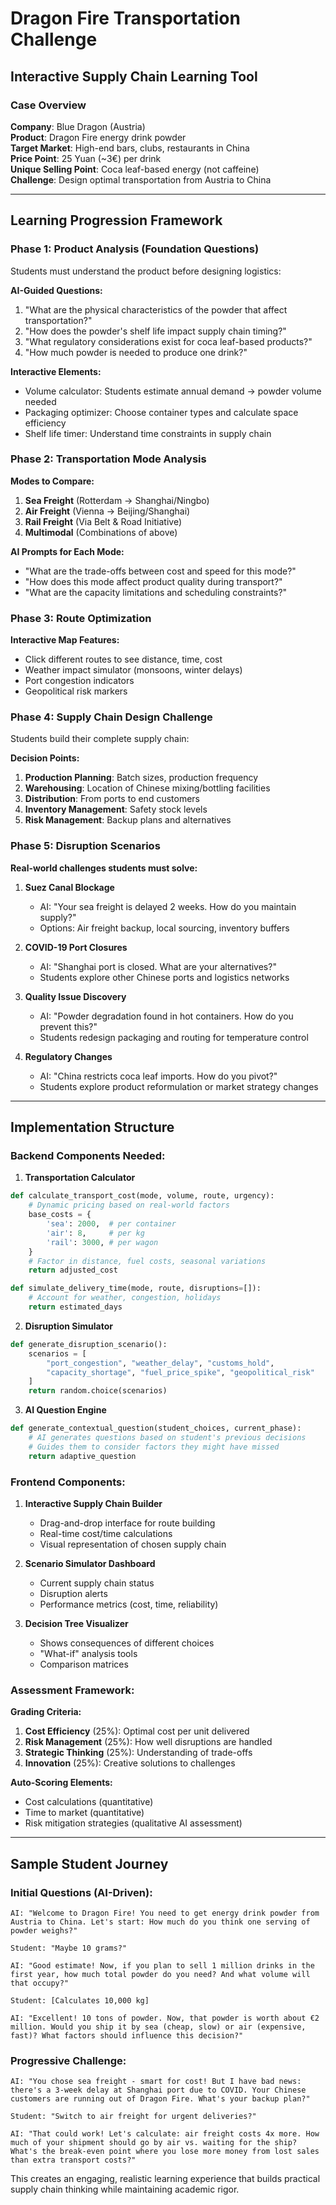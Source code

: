 # Dragon Fire Transportation Challenge
## Interactive Supply Chain Learning Tool

### Case Overview
**Company**: Blue Dragon (Austria)  
**Product**: Dragon Fire energy drink powder  
**Target Market**: High-end bars, clubs, restaurants in China  
**Price Point**: 25 Yuan (~3€) per drink  
**Unique Selling Point**: Coca leaf-based energy (not caffeine)  
**Challenge**: Design optimal transportation from Austria to China

---

## Learning Progression Framework

### Phase 1: Product Analysis (Foundation Questions)
Students must understand the product before designing logistics:

**AI-Guided Questions:**
1. "What are the physical characteristics of the powder that affect transportation?"
2. "How does the powder's shelf life impact supply chain timing?"
3. "What regulatory considerations exist for coca leaf-based products?"
4. "How much powder is needed to produce one drink?"

**Interactive Elements:**
- Volume calculator: Students estimate annual demand → powder volume needed
- Packaging optimizer: Choose container types and calculate space efficiency
- Shelf life timer: Understand time constraints in supply chain

### Phase 2: Transportation Mode Analysis
**Modes to Compare:**
1. **Sea Freight** (Rotterdam → Shanghai/Ningbo)
2. **Air Freight** (Vienna → Beijing/Shanghai)
3. **Rail Freight** (Via Belt & Road Initiative)
4. **Multimodal** (Combinations of above)

**AI Prompts for Each Mode:**
- "What are the trade-offs between cost and speed for this mode?"
- "How does this mode affect product quality during transport?"
- "What are the capacity limitations and scheduling constraints?"

### Phase 3: Route Optimization
**Interactive Map Features:**
- Click different routes to see distance, time, cost
- Weather impact simulator (monsoons, winter delays)
- Port congestion indicators
- Geopolitical risk markers

### Phase 4: Supply Chain Design Challenge
Students build their complete supply chain:

**Decision Points:**
1. **Production Planning**: Batch sizes, production frequency
2. **Warehousing**: Location of Chinese mixing/bottling facilities
3. **Distribution**: From ports to end customers
4. **Inventory Management**: Safety stock levels
5. **Risk Management**: Backup plans and alternatives

### Phase 5: Disruption Scenarios
**Real-world challenges students must solve:**

1. **Suez Canal Blockage**
   - AI: "Your sea freight is delayed 2 weeks. How do you maintain supply?"
   - Options: Air freight backup, local sourcing, inventory buffers

2. **COVID-19 Port Closures**
   - AI: "Shanghai port is closed. What are your alternatives?"
   - Students explore other Chinese ports and logistics networks

3. **Quality Issue Discovery**
   - AI: "Powder degradation found in hot containers. How do you prevent this?"
   - Students redesign packaging and routing for temperature control

4. **Regulatory Changes**
   - AI: "China restricts coca leaf imports. How do you pivot?"
   - Students explore product reformulation or market strategy changes

---

## Implementation Structure

### Backend Components Needed:

1. **Transportation Calculator**
```python
def calculate_transport_cost(mode, volume, route, urgency):
    # Dynamic pricing based on real-world factors
    base_costs = {
        'sea': 2000,  # per container
        'air': 8,     # per kg
        'rail': 3000, # per wagon
    }
    # Factor in distance, fuel costs, seasonal variations
    return adjusted_cost

def simulate_delivery_time(mode, route, disruptions=[]):
    # Account for weather, congestion, holidays
    return estimated_days
```

2. **Disruption Simulator**
```python
def generate_disruption_scenario():
    scenarios = [
        "port_congestion", "weather_delay", "customs_hold",
        "capacity_shortage", "fuel_price_spike", "geopolitical_risk"
    ]
    return random.choice(scenarios)
```

3. **AI Question Engine**
```python
def generate_contextual_question(student_choices, current_phase):
    # AI generates questions based on student's previous decisions
    # Guides them to consider factors they might have missed
    return adaptive_question
```

### Frontend Components:

1. **Interactive Supply Chain Builder**
   - Drag-and-drop interface for route building
   - Real-time cost/time calculations
   - Visual representation of chosen supply chain

2. **Scenario Simulator Dashboard**
   - Current supply chain status
   - Disruption alerts
   - Performance metrics (cost, time, reliability)

3. **Decision Tree Visualizer**
   - Shows consequences of different choices
   - "What-if" analysis tools
   - Comparison matrices

### Assessment Framework:

**Grading Criteria:**
1. **Cost Efficiency** (25%): Optimal cost per unit delivered
2. **Risk Management** (25%): How well disruptions are handled
3. **Strategic Thinking** (25%): Understanding of trade-offs
4. **Innovation** (25%): Creative solutions to challenges

**Auto-Scoring Elements:**
- Cost calculations (quantitative)
- Time to market (quantitative)
- Risk mitigation strategies (qualitative AI assessment)

---

## Sample Student Journey

### Initial Questions (AI-Driven):
```
AI: "Welcome to Dragon Fire! You need to get energy drink powder from Austria to China. Let's start: How much do you think one serving of powder weighs?"

Student: "Maybe 10 grams?"

AI: "Good estimate! Now, if you plan to sell 1 million drinks in the first year, how much total powder do you need? And what volume will that occupy?"

Student: [Calculates 10,000 kg]

AI: "Excellent! 10 tons of powder. Now, that powder is worth about €2 million. Would you ship it by sea (cheap, slow) or air (expensive, fast)? What factors should influence this decision?"
```

### Progressive Challenge:
```
AI: "You chose sea freight - smart for cost! But I have bad news: there's a 3-week delay at Shanghai port due to COVID. Your Chinese customers are running out of Dragon Fire. What's your backup plan?"

Student: "Switch to air freight for urgent deliveries?"

AI: "That could work! Let's calculate: air freight costs 4x more. How much of your shipment should go by air vs. waiting for the ship? What's the break-even point where you lose more money from lost sales than extra transport costs?"
```

This creates an engaging, realistic learning experience that builds practical supply chain thinking while maintaining academic rigor.